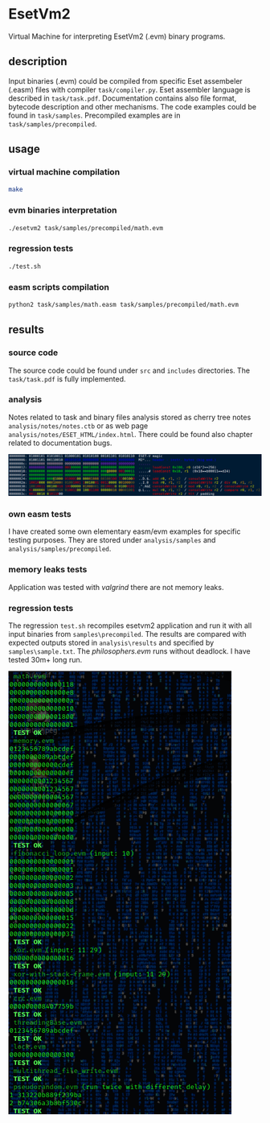 # EsetVm2

Virtual Machine for interpreting EsetVm2 (.evm) binary programs. 

## description

Input binaries (.evm) could be compiled from specific Eset assembeler (.easm) files with compiler ```task/compiler.py```. Eset assembler language is described in ```task/task.pdf```. Documentation contains also file format, bytecode description and other mechanisms. The code examples could be found in ```task/samples```. Precompiled examples are in ```task/samples/precompiled```.

## usage

### virtual machine compilation
```bash
make
```

### evm binaries interpretation
```bash
./esetvm2 task/samples/precompiled/math.evm
```

### regression tests
```bash
./test.sh
```

### easm scripts compilation
```bash
python2 task/samples/math.easm task/samples/precompiled/math.evm
```

## results

### source code
The source code could be found under ```src``` and ```includes``` directories. The ```task/task.pdf``` is fully implemented.

### analysis
Notes related to task and binary files analysis stored as cherry tree notes ```analysis/notes/notes.ctb``` or as web page ```analysis/notes/ESET_HTML/index.html```. There could be found also chapter related to documentation bugs.

![](analysis/notes/analysis-example.png)

### own easm tests
I have created some own elementary easm/evm examples for specific testing purposes. They are stored under ```analysis/samples``` and ```analysis/samples/precompiled```. 

### memory leaks tests
Application was tested with *valgrind* there are not memory leaks.

### regression tests
The regression ```test.sh``` recompiles esetvm2 application and run it with all input binaries from ```samples\precompiled```. The results are compared with expected outputs stored in ```analysis\results``` and specified by ```samples\sample.txt```. The *philosophers.evm* runs without deadlock. I have tested 30m+ long run.

![](./analysis/notes/regression-tests-result.png)


